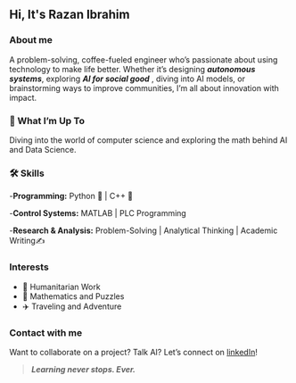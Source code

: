 ## Hi, It's Razan Ibrahim

### About me

A problem-solving, coffee-fueled engineer who’s passionate about using
technology to make life better. Whether it’s designing _**autonomous systems**_,
exploring **_AI for social good_** , diving into AI models, or brainstorming
ways to improve communities, I’m all about innovation with impact.

### 🌟 What I’m Up To

Diving into the world of computer science and exploring the math behind AI and
Data Science.

### 🛠️ Skills

-**Programming:** Python 🐍 | C++ 🤖

-**Control Systems:** MATLAB | PLC Programming

-**Research & Analysis:** Problem-Solving | Analytical Thinking | Academic Writing✍️

### Interests

- 🤝 Humanitarian Work
- 🔢 Mathematics and Puzzles
- ✈️ Traveling and Adventure

### Contact with me

Want to collaborate on a project? Talk AI? Let’s connect on [linkedIn](https://www.linkedin.com/in/razan-ibrahim-0aabb518b/)!

> _**Learning never stops. Ever.**_  
